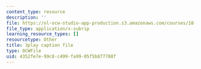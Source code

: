 ```yaml
---
content_type: resource
description: ''
file: https://ol-ocw-studio-app-production.s3.amazonaws.com/courses/18-02-multivariable-calculus-fall-2007/4352fe7e99c8c499fa9905f5b877788f_ZwpwmGP5ITM.srt
file_type: application/x-subrip
learning_resource_types: []
resourcetype: Other
title: 3play caption file
type: OCWFile
uid: 4352fe7e-99c8-c499-fa99-05f5b877788f
---
```

